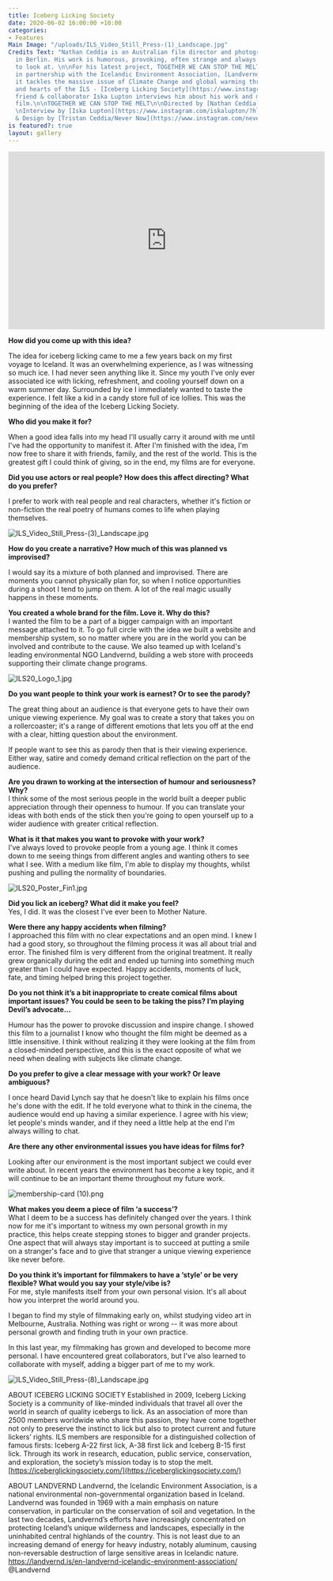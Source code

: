 ```yaml
---
title: Iceberg Licking Society
date: 2020-06-02 16:00:00 +10:00
categories:
- Features
Main Image: "/uploads/ILS_Video_Still_Press-(1)_Landscape.jpg"
Credits Text: "Nathan Ceddia is an Australian film director and photographer based
  in Berlin. His work is humorous, provoking, often strange and always epically beautiful
  to look at. \n\nFor his latest project, TOGETHER WE CAN STOP THE MELT, a film made
  in partnership with the Icelandic Environment Association, [Landvernd](https://www.instagram.com/landvernd/?hl=en),
  it tackles the massive issue of Climate Change and global warming through the eyes
  and hearts of the ILS - [Iceberg Licking Society](https://www.instagram.com/iceberglickingsociety/).\n\nNathan's
  friend & collaborator Iska Lupton interviews him about his work and making this
  film.\n\nTOGETHER WE CAN STOP THE MELT\n\nDirected by [Nathan Ceddia](https://www.instagram.com/nathanceddia/?hl=en)
  \nInterview by [Iska Lupton](https://www.instagram.com/iskalupton/?hl=en)\nArt Direction
  & Design by [Tristan Ceddia/Never Now](https://www.instagram.com/nevernow_/)\n\n[iceberglickingsociety.com](https://iceberglickingsociety.com/)"
is featured?: true
layout: gallery
---
```


<iframe src="https://player.vimeo.com/video/424658363" width="640" height="360" frameborder="0" allow="autoplay; fullscreen" allowfullscreen></iframe>

**How did you come up with this idea?**

The idea for iceberg licking came to me a few years back on my first voyage to Iceland.
It was an overwhelming experience, as I was witnessing so much ice. I had never seen anything like it.
Since my youth I've only ever associated ice with licking, refreshment, and cooling yourself down on a warm summer day. Surrounded by ice I immediately wanted to taste the experience. I felt like a kid in a candy store full of ice lollies. This was the beginning of the idea of the Iceberg Licking Society.

**Who did you make it for?**

When a good idea falls into my head I'll usually carry it around with me until I've had the opportunity to manifest it. After I'm finished with the idea, I'm now free to share it with friends, family, and the rest of the world. This is the greatest gift I could think of giving, so in the end, my films are for everyone.    

**Did you use actors or real people? How does this affect directing? What do you prefer?**  

I prefer to work with real people and real characters, whether it's fiction or non-fiction the real poetry of humans comes to life when playing themselves.

![ILS_Video_Still_Press-(3)_Landscape.jpg](/uploads/ILS_Video_Still_Press-(3)_Landscape.jpg)

**How do you create a narrative? How much of this was planned vs improvised?**

I would say its a mixture of both planned and improvised. There are moments you cannot physically plan for, so when I notice opportunities during a shoot I tend to jump on them. A lot of the real magic usually happens in these moments.

**You created a whole brand for the film. Love it. Why do this?**    
I wanted the film to be a part of a bigger campaign with an important message attached to it.
To go full circle with the idea we built a website and membership system, so no matter where you are in the world you can be involved and contribute to the cause. We also teamed up with Iceland's leading environmental NGO Landvernd, building a web store with proceeds supporting their climate change programs.

![ILS20_Logo_1.jpg](/uploads/ILS20_Logo_1.jpg)
 
**Do you want people to think your work is earnest? Or to see the parody?**  

The great thing about an audience is that everyone gets to have their own unique viewing experience. My goal was to create a story that takes you on a rollercoaster; it's a range of different emotions that lets you off at the end with a clear, hitting question about the environment.

If people want to see this as parody then that is their viewing experience.
Either way, satire and comedy demand critical reflection on the part of the audience.

**Are you drawn to working at the intersection of humour and seriousness? Why?**    
I think some of the most serious people in the world built a deeper public appreciation through their openness to humour. If you can translate your ideas with both ends of the stick then you're going to open yourself up to a wider audience with greater critical reflection.

**What is it that makes you want to provoke with your work?**    
I've always loved to provoke people from a young age. I think it comes down to me seeing things from different angles and wanting others to see what I see. With a medium like film, I'm able to display my thoughts, whilst pushing and pulling the normality of boundaries.  

![ILS20_Poster_Fin1.jpg](/uploads/ILS20_Poster_Fin1.jpg)

**Did you lick an iceberg? What did it make you feel?**    
Yes, I did. It was the closest I've ever been to Mother Nature.

**Were there any happy accidents when filming?**    
I approached this film with no clear expectations and an open mind. I knew I had a good story, so throughout the filming process it was all about trial and error. The finished film is very different from the original treatment. It really grew organically during the edit and ended up turning into something much greater than I could have expected. Happy accidents, moments of luck, fate, and timing helped bring this project together.

**Do you not think it’s a bit inappropriate to create comical films about important issues? You could be seen to be taking the piss? I’m playing Devil’s advocate...**    

Humour has the power to provoke discussion and inspire change. I showed this film to a journalist I know who thought the film might be deemed as a little insensitive. I think without realizing it they were looking at the film from a closed-minded perspective, and this is the exact opposite of what we need when dealing with subjects like climate change.

**Do you prefer to give a clear message with your work? Or leave ambiguous?**  

I once heard David Lynch say that he doesn't like to explain his films once he's done with the edit. If he told everyone what to think in the cinema, the audience would end up having a similar experience. I agree with his view; let people's minds wander, and if they need a little help at the end I'm always willing to chat. 

**Are there any other environmental issues you have ideas for films for?**  

Looking after our environment is the most important subject we could ever write about.
In recent years the environment has become a key topic, and it will continue to be an important theme throughout my future work.

![membership-card (10).png](/uploads/membership-card%20(10).png)

**What makes you deem a piece of film ‘a success’?**    
What I deem to be a success has definitely changed over the years. I think now for me it's important to witness my own personal growth in my practice, this helps create stepping stones to bigger and grander projects. One aspect that will always stay important is to succeed at putting a smile on a stranger's face and to give that stranger a unique viewing experience like never before.      

**Do you think it’s important for filmmakers to have a ‘style’ or be very flexible? What would you say your style/vibe is?**    
For me, style manifests itself from your own personal vision. It's all about how you interpret the world around you. 

I began to find my style of filmmaking early on, whilst studying video art in Melbourne, Australia. Nothing was right or wrong -- it was more about personal growth and finding truth in your own practice.

In this last year, my filmmaking has grown and developed to become more personal.
I have encountered great collaborators, but I've also learned to collaborate with myself, adding a bigger part of me to my work. 

![ILS_Video_Still_Press-(8)_Landscape.jpg](/uploads/ILS_Video_Still_Press-(8)_Landscape.jpg)

ABOUT ICEBERG LICKING SOCIETY
Established in 2009, Iceberg Licking Society is a community of like-minded individuals that travel all over the world in search of quality icebergs to lick. As an association of more than 2500 members worldwide who share this passion, they have come together not only to preserve the instinct to lick but also to protect current and future lickers’ rights.  ILS members are responsible for a distinguished collection of famous firsts: Iceberg A-22 first lick, A-38 first lick and Iceberg B-15 first lick. Through its work in research, education, public service, conservation, and exploration, the society’s mission today is to stop the melt.
[https://iceberglickingsociety.com/](https://iceberglickingsociety.com/)


ABOUT LANDVERND
Landvernd, the Icelandic Environment Association, is a national environmental non-governmental organization based in Iceland. Landvernd was founded in 1969 with a main emphasis on nature conservation, in particular on the conservation of soil and vegetation. In the last two decades, Landvernd’s efforts have increasingly concentrated on protecting Iceland’s unique wilderness and landscapes, especially in the uninhabited central highlands of the country. This is not least due to an increasing demand of energy for heavy industry, notably aluminum, causing non-reversable destruction of large sensitive areas in Icelandic nature.
[ https://landvernd.is/en-landvernd-icelandic-environment-association/ ](https://landvernd.is/)
 @Landvernd 
